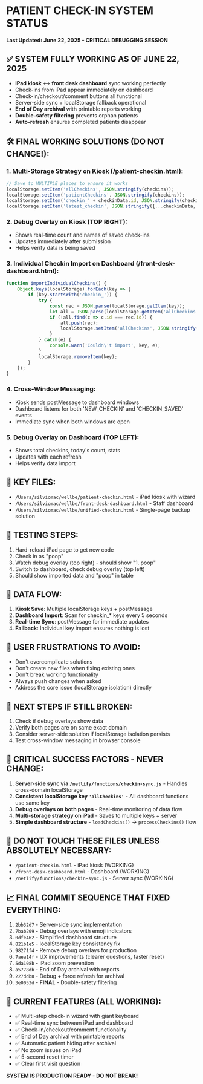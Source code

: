 # PATIENT CHECK-IN SYSTEM STATUS
**Last Updated: June 22, 2025 - CRITICAL DEBUGGING SESSION**

## ✅ **SYSTEM FULLY WORKING AS OF JUNE 22, 2025**
- **iPad kiosk** ↔️ **front desk dashboard** sync working perfectly
- Check-ins from iPad appear immediately on dashboard
- Check-in/checkout/comment buttons all functional
- Server-side sync + localStorage fallback operational
- **End of Day archival** with printable reports working
- **Double-safety filtering** prevents orphan patients
- **Auto-refresh** ensures completed patients disappear

## 🛠️ **FINAL WORKING SOLUTIONS (DO NOT CHANGE!):**

### 1. Multi-Storage Strategy on Kiosk (/patient-checkin.html):
```javascript
// Save to MULTIPLE places to ensure it works
localStorage.setItem('allCheckins', JSON.stringify(checkins));
localStorage.setItem('patientCheckins', JSON.stringify(checkins)); 
localStorage.setItem('checkin_' + checkinData.id, JSON.stringify(checkinData));
localStorage.setItem('latest_checkin', JSON.stringify({...checkinData, saveTime: Date.now()}));
```

### 2. Debug Overlay on Kiosk (TOP RIGHT):
- Shows real-time count and names of saved check-ins
- Updates immediately after submission
- Helps verify data is being saved

### 3. Individual Checkin Import on Dashboard (/front-desk-dashboard.html):
```javascript
function importIndividualCheckins() {
    Object.keys(localStorage).forEach(key => {
        if (key.startsWith('checkin_')) {
            try {
                const rec = JSON.parse(localStorage.getItem(key));
                let all = JSON.parse(localStorage.getItem('allCheckins') || '[]');
                if (!all.find(c => c.id === rec.id)) {
                    all.push(rec);
                    localStorage.setItem('allCheckins', JSON.stringify(all));
                }
            } catch(e) {
                console.warn('Couldn\'t import', key, e);
            }
            localStorage.removeItem(key);
        }
    });
}
```

### 4. Cross-Window Messaging:
- Kiosk sends postMessage to dashboard windows
- Dashboard listens for both 'NEW_CHECKIN' and 'CHECKIN_SAVED' events
- Immediate sync when both windows are open

### 5. Debug Overlay on Dashboard (TOP LEFT):
- Shows total checkins, today's count, stats
- Updates with each refresh
- Helps verify data import

## 📁 KEY FILES:
- `/Users/silviomac/wellbe/patient-checkin.html` - iPad kiosk with wizard
- `/Users/silviomac/wellbe/front-desk-dashboard.html` - Staff dashboard
- `/Users/silviomac/wellbe/unified-checkin.html` - Single-page backup solution

## 🧪 TESTING STEPS:
1. Hard-reload iPad page to get new code
2. Check in as "poop" 
3. Watch debug overlay (top right) - should show "1. poop"
4. Switch to dashboard, check debug overlay (top left)
5. Should show imported data and "poop" in table

## 💾 DATA FLOW:
1. **Kiosk Save**: Multiple localStorage keys + postMessage
2. **Dashboard Import**: Scan for checkin_* keys every 5 seconds
3. **Real-time Sync**: postMessage for immediate updates
4. **Fallback**: Individual key import ensures nothing is lost

## 🚩 USER FRUSTRATIONS TO AVOID:
- Don't overcomplicate solutions
- Don't create new files when fixing existing ones
- Don't break working functionality  
- Always push changes when asked
- Address the core issue (localStorage isolation) directly

## 🎯 NEXT STEPS IF STILL BROKEN:
1. Check if debug overlays show data
2. Verify both pages are on same exact domain
3. Consider server-side solution if localStorage isolation persists
4. Test cross-window messaging in browser console

## 🔐 **CRITICAL SUCCESS FACTORS - NEVER CHANGE:**

1. **Server-side sync via `/netlify/functions/checkin-sync.js`** - Handles cross-domain localStorage
2. **Consistent localStorage key `'allCheckins'`** - All dashboard functions use same key
3. **Debug overlays on both pages** - Real-time monitoring of data flow
4. **Multi-storage strategy on iPad** - Saves to multiple keys + server
5. **Simple dashboard structure** - `loadCheckins()` → `processCheckins()` flow

## 🚨 **DO NOT TOUCH THESE FILES UNLESS ABSOLUTELY NECESSARY:**
- `/patient-checkin.html` - iPad kiosk (WORKING)
- `/front-desk-dashboard.html` - Dashboard (WORKING) 
- `/netlify/functions/checkin-sync.js` - Server sync (WORKING)

## 📈 **FINAL COMMIT SEQUENCE THAT FIXED EVERYTHING:**
1. `2bb32d7` - Server-side sync implementation
2. `7bab209` - Debug overlays with emoji indicators  
3. `0dfe462` - Simplified dashboard structure
4. `821b1e5` - localStorage key consistency fix
5. `98271f4` - Remove debug overlays for production
6. `7aea14f` - UX improvements (clearer questions, faster reset)
7. `5da108b` - iPad zoom prevention
8. `a5778db` - End of Day archival with reports
9. `227ddb8` - Debug + force refresh for archival
10. `3e0053d` - **FINAL** - Double-safety filtering

## 🎯 **CURRENT FEATURES (ALL WORKING):**
- ✅ Multi-step check-in wizard with giant keyboard
- ✅ Real-time sync between iPad and dashboard
- ✅ Check-in/checkout/comment functionality
- ✅ End of Day archival with printable reports
- ✅ Automatic patient hiding after archival
- ✅ No zoom issues on iPad
- ✅ 5-second reset timer
- ✅ Clear first visit question

**SYSTEM IS PRODUCTION READY - DO NOT BREAK!**